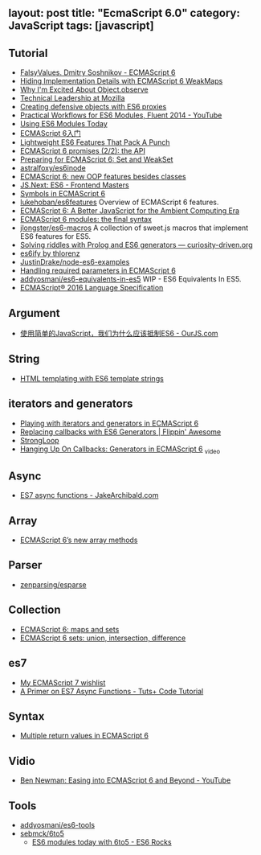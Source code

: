 layout: post
title: "EcmaScript 6.0"
category: JavaScript
tags: [javascript]
---

## Tutorial

- [FalsyValues. Dmitry Soshnikov - ECMAScript 6](http://www.slideshare.net/dmitrysoshnikov/falsyvalues-dmitry-soshnikov-ecmascript-6)
- [Hiding Implementation Details with ECMAScript 6 WeakMaps](http://fitzgeraldnick.com/weblog/53/)
- [Why I'm Excited About Object.observe](http://amasad.me/2014/03/16/why-im-excited-about-objectobserve/)
- [Technical Leadership at Mozilla](http://andreasgal.com/2014/04/24/technical-leadership-at-mozilla)
- [Creating defensive objects with ES6 proxies](http://www.nczonline.net/blog/2014/04/22/creating-defensive-objects-with-es6-proxies)
- [Practical Workflows for ES6 Modules, Fluent 2014 - YouTube](http://www.youtube.com/watch?v=0VUjM-jJf2U)
- [Using ES6 Modules Today](http://javascriptplayground.com/blog/2014/06/es6-modules-today)
- [ECMAScript 6入门](http://es6.ruanyifeng.com/#docs/string)
- [Lightweight ES6 Features That Pack A Punch](http://colintoh.com/blog/lightweight-es6-features)
- [ECMAScript 6 promises (2/2): the API](http://www.2ality.com/2014/10/es6-promises-api.html)
- [Preparing for ECMAScript 6: Set and WeakSet](http://www.sitepoint.com/preparing-ecmascript-6-set-weakset)
- [astralfoxy/es6inode](https://github.com/astralfoxy/es6inode)
- [ECMAScript 6: new OOP features besides classes](http://www.2ality.com/2014/12/es6-oop.html)
- [JS.Next: ES6 - Frontend Masters](https://frontendmasters.com/courses/jsnext-es6)
- [Symbols in ECMAScript 6](http://www.2ality.com/2014/12/es6-symbols.html)
- [lukehoban/es6features](https://github.com/lukehoban/es6features) Overview of ECMAScript 6 features.
- [ECMAScript 6: A Better JavaScript for the Ambient Computing Era](http://www.slideshare.net/allenwb/wdc14-allebwb?)
- [ECMAScript 6 modules: the final syntax](http://www.2ality.com/2014/09/es6-modules-final.html)
- [jlongster/es6-macros](https://github.com/jlongster/es6-macros) A collection of sweet.js macros that implement ES6 features for ES5.
- [Solving riddles with Prolog and ES6 generators — curiosity-driven.org](https://curiosity-driven.org/prolog-interpreter)
- [es6ify by thlorenz](http://thlorenz.github.io/es6ify/)
- [JustinDrake/node-es6-examples](https://github.com/JustinDrake/node-es6-examples)
- [Handling required parameters in ECMAScript 6](http://www.2ality.com/2014/04/required-parameters-es6.html)
- [addyosmani/es6-equivalents-in-es5](https://github.com/addyosmani/es6-equivalents-in-es5) WIP - ES6 Equivalents In ES5.
- [ECMAScript® 2016 Language Specification](http://www.ecma-international.org/ecma-262/7.0/index.html)

## Argument

- [使用简单的JavaScript，我们为什么应该抵制ES6 - OurJS.com](http://ourjs.com/detail/530b64f23b73342e03000012)

## String

- [HTML templating with ES6 template strings](http://www.2ality.com/2015/01/template-strings-html.html)

## iterators and generators

- [Playing with iterators and generators in ECMAScript 6](http://macr.ae/article/iterators-and-generators.html)
- [Replacing callbacks with ES6 Generators | Flippin' Awesome](http://flippinawesome.org/2014/02/10/replacing-callbacks-with-es6-generators/)
- [StrongLoop](http://strongloop.com/strongblog/how-to-generators-node-js-yield-use-cases)
- [Hanging Up On Callbacks: Generators in ECMAScript 6](https://www.youtube.com/watch?v=s-BwEk-Y4kg) <sub>video</sub>

## Async

- [ES7 async functions - JakeArchibald.com](http://jakearchibald.com/2014/es7-async-functions/)

## Array

- [ECMAScript 6’s new array methods](http://www.2ality.com/2014/05/es6-array-methods.html)

## Parser

- [zenparsing/esparse](https://github.com/zenparsing/esparse)

## Collection

- [ECMAScript 6: maps and sets](http://www.2ality.com/2015/01/es6-maps-sets.html)
- [ECMAScript 6 sets: union, intersection, difference](http://www.2ality.com/2015/01/es6-set-operations.html)

## es7

- [My ECMAScript 7 wishlist](http://www.nczonline.net/blog/2014/06/03/my-ecmascript-7-wishlist/)
- [A Primer on ES7 Async Functions - Tuts+ Code Tutorial](http://code.tutsplus.com/tutorials/a-primer-on-es7-async-functions--cms-22367)

## Syntax

- [Multiple return values in ECMAScript 6](http://www.2ality.com/2014/06/es6-multiple-return-values.html)

## Vidio

- [Ben Newman: Easing into ECMAScript 6 and Beyond - YouTube](https://www.youtube.com/watch?v=kXY9hIPKuLQ)

## Tools

- [addyosmani/es6-tools](https://github.com/addyosmani/es6-tools)
- [sebmck/6to5](https://github.com/sebmck/6to5)
    + [ES6 modules today with 6to5 - ES6 Rocks](http://es6rocks.com/2014/10/es6-modules-today-with-6to5)
